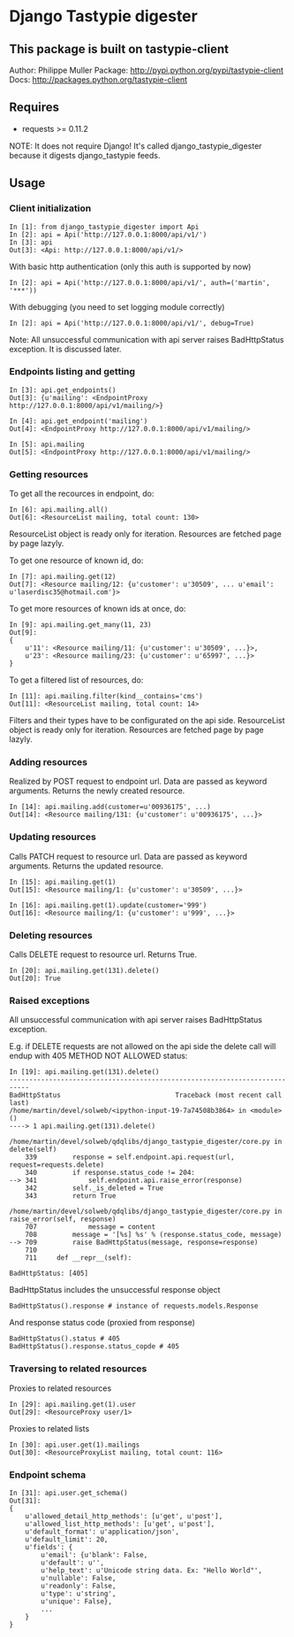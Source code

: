 Django Tastypie digester
========================


This package is built on tastypie-client
----------------------------------------

Author: Philippe Muller
Package: http://pypi.python.org/pypi/tastypie-client
Docs: http://packages.python.org/tastypie-client


Requires
--------

* requests >= 0.11.2

NOTE: It does not require Django! It's called django_tastypie_digester because it digests django_tastypie feeds.


Usage
-----

### Client initialization

```
In [1]: from django_tastypie_digester import Api
In [2]: api = Api('http://127.0.0.1:8000/api/v1/')
In [3]: api
Out[3]: <Api: http://127.0.0.1:8000/api/v1/>
```

With basic http authentication (only this auth is supported by now)

```
In [2]: api = Api('http://127.0.0.1:8000/api/v1/', auth=('martin', '***'))
```

With debugging (you need to set logging module correctly)

```
In [2]: api = Api('http://127.0.0.1:8000/api/v1/', debug=True)
```

Note: All unsuccessful communication with api server raises BadHttpStatus exception. It is discussed later.

### Endpoints listing and getting

```
In [3]: api.get_endpoints()
Out[3]: {u'mailing': <EndpointProxy http://127.0.0.1:8000/api/v1/mailing/>}
```

```
In [4]: api.get_endpoint('mailing')
Out[4]: <EndpointProxy http://127.0.0.1:8000/api/v1/mailing/>

In [5]: api.mailing
Out[5]: <EndpointProxy http://127.0.0.1:8000/api/v1/mailing/>
```

### Getting resources

To get all the recources in endpoint, do:

```
In [6]: api.mailing.all()
Out[6]: <ResourceList mailing, total count: 130>
```

ResourceList object is ready only for iteration. Resources are fetched page by page lazyly.

To get one resource of known id, do:

```
In [7]: api.mailing.get(12)
Out[7]: <Resource mailing/12: {u'customer': u'30509', ... u'email': u'laserdisc35@hotmail.com'}>
```

To get more resources of known ids at once, do:

```
In [9]: api.mailing.get_many(11, 23)
Out[9]:
{
    u'11': <Resource mailing/11: {u'customer': u'30509', ...}>,
    u'23': <Resource mailing/23: {u'customer': u'65997', ...}>
}
```

To get a filtered list of resources, do:

```
In [11]: api.mailing.filter(kind__contains='cms')
Out[11]: <ResourceList mailing, total count: 14>
```

Filters and their types have to be configurated on the api side.
ResourceList object is ready only for iteration. Resources are fetched page by page lazyly.

### Adding resources

Realized by POST request to endpoint url. Data are passed as keyword arguments. Returns the newly created resource.

```
In [14]: api.mailing.add(customer=u'00936175', ...)
Out[14]: <Resource mailing/131: {u'customer': u'00936175', ...}>
```

### Updating resources

Calls PATCH request to resource url. Data are passed as keyword arguments. Returns the updated resource.

```
In [15]: api.mailing.get(1)
Out[15]: <Resource mailing/1: {u'customer': u'30509', ...}>

In [16]: api.mailing.get(1).update(customer='999')
Out[16]: <Resource mailing/1: {u'customer': u'999', ...}>
```

### Deleting resources

Calls DELETE request to resource url. Returns True.

```
In [20]: api.mailing.get(131).delete()
Out[20]: True
```

### Raised exceptions

All unsuccessful communication with api server raises BadHttpStatus exception.

E.g. if DELETE requests are not allowed on the api side the delete call will endup with 405 METHOD NOT ALLOWED status:

```
In [19]: api.mailing.get(131).delete()
---------------------------------------------------------------------------
BadHttpStatus                             Traceback (most recent call last)
/home/martin/devel/solweb/<ipython-input-19-7a74508b3864> in <module>()
----> 1 api.mailing.get(131).delete()

/home/martin/devel/solweb/qdqlibs/django_tastypie_digester/core.py in delete(self)
    339         response = self.endpoint.api.request(url, request=requests.delete)
    340         if response.status_code != 204:
--> 341             self.endpoint.api.raise_error(response)
    342         self._is_deleted = True
    343         return True

/home/martin/devel/solweb/qdqlibs/django_tastypie_digester/core.py in raise_error(self, response)
    707             message = content
    708         message = '[%s] %s' % (response.status_code, message)
--> 709         raise BadHttpStatus(message, response=response)
    710
    711     def __repr__(self):

BadHttpStatus: [405]
```

BadHttpStatus includes the unsuccessful response object

```
BadHttpStatus().response # instance of requests.models.Response
```

And response status code (proxied from response)

```
BadHttpStatus().status # 405
BadHttpStatus().response.status_copde # 405
```


### Traversing to related resources

Proxies to related resources

```
In [29]: api.mailing.get(1).user
Out[29]: <ResourceProxy user/1>
```

Proxies to related lists

```
In [30]: api.user.get(1).mailings
Out[30]: <ResourceProxyList mailing, total count: 116>
```

### Endpoint schema

```
In [31]: api.user.get_schema()
Out[31]:
{
    u'allowed_detail_http_methods': [u'get', u'post'],
    u'allowed_list_http_methods': [u'get', u'post'],
    u'default_format': u'application/json',
    u'default_limit': 20,
    u'fields': {
        u'email': {u'blank': False,
        u'default': u'',
        u'help_text': u'Unicode string data. Ex: "Hello World"',
        u'nullable': False,
        u'readonly': False,
        u'type': u'string',
        u'unique': False},
        ...
    }
}

```